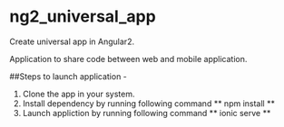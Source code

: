 # ng2_universal_app
Create universal app in Angular2.

Application to share code between web and mobile application.

##Steps to launch application - 

1. Clone the app in your system.
2. Install dependency by running following command 
    ** npm install **
3. Launch appliction by running following command
    ** ionic serve **


